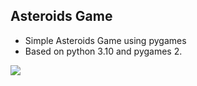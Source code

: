 ## Asteroids Game

 - Simple Asteroids Game using pygames
 - Based on python 3.10 and pygames 2.

![](https://storage.googleapis.com/qvault-webapp-dynamic-assets/course_assets/YmSwzVB.gif)
